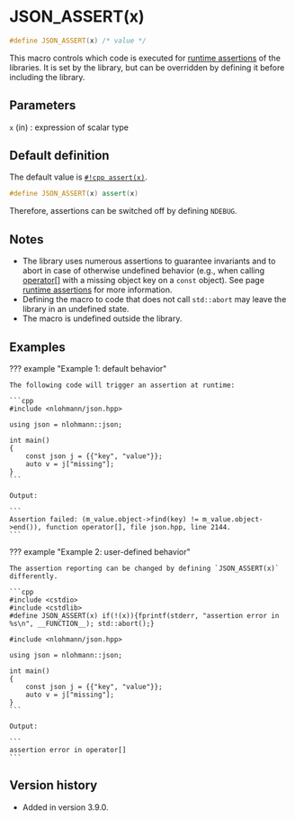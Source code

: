 # JSON_ASSERT(x)

```cpp
#define JSON_ASSERT(x) /* value */
```

This macro controls which code is executed for [runtime assertions](../../features/assertions.md) of the libraries. It
is set by the library, but can be overridden by defining it before including the library.

## Parameters

`x` (in)
:   expression of scalar type

## Default definition

The default value is [`#!cpp assert(x)`](https://en.cppreference.com/w/cpp/error/assert).

```cpp
#define JSON_ASSERT(x) assert(x)
```

Therefore, assertions can be switched off by defining `NDEBUG`.

## Notes

- The library uses numerous assertions to guarantee invariants and to abort in case of otherwise undefined behavior
  (e.g., when calling [operator[]](../basic_json/operator%5B%5D.md) with a missing object key on a `const` object). See
  page [runtime assertions](../../features/assertions.md) for more information.
- Defining the macro to code that does not call `std::abort` may leave the library in an undefined state.
- The macro is undefined outside the library.

## Examples

??? example "Example 1: default behavior"

    The following code will trigger an assertion at runtime:

    ```cpp
    #include <nlohmann/json.hpp>
    
    using json = nlohmann::json;
    
    int main()
    {
        const json j = {{"key", "value"}};
        auto v = j["missing"];
    }
    ```

    Output:

    ```
    Assertion failed: (m_value.object->find(key) != m_value.object->end()), function operator[], file json.hpp, line 2144.
    ```

??? example "Example 2: user-defined behavior"

    The assertion reporting can be changed by defining `JSON_ASSERT(x)` differently.

    ```cpp
    #include <cstdio>
    #include <cstdlib>
    #define JSON_ASSERT(x) if(!(x)){fprintf(stderr, "assertion error in %s\n", __FUNCTION__); std::abort();}
    
    #include <nlohmann/json.hpp>
    
    using json = nlohmann::json;
    
    int main()
    {
        const json j = {{"key", "value"}};
        auto v = j["missing"];
    }
    ```

    Output:

    ```
    assertion error in operator[]
    ```

## Version history

- Added in version 3.9.0.
